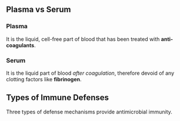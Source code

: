 ## Plasma vs Serum

### Plasma
It is the liquid, cell-free part of blood that has been treated with **anti-coagulants**.

### Serum
It is the liquid part of blood *after coagulation*, therefore devoid of any clotting factors like **fibrinogen**.

## Types of Immune Defenses
Three types of defense mechanisms provide antimicrobial immunity.
